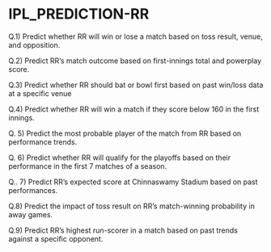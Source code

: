 # IPL_PREDICTION-RR

Q.1) Predict whether RR will win or lose a match based on toss result, venue, and opposition.

Q.2) Predict RR’s match outcome based on first-innings total and powerplay score.

Q.3) Predict whether RR should bat or bowl first based on past win/loss data at a specific venue

Q.4) Predict whether RR will win a match if they score below 160 in the first innings.

Q. 5) Predict the most probable player of the match from RR based on performance trends.

Q. 6) Predict whether RR will qualify for the playoffs based on their performance in the first 7 matches of a season.

Q.. 7) Predict RR’s expected score at Chinnaswamy Stadium based on past performances.

Q.8) Predict the impact of toss result on RR’s match-winning probability in away games.

Q.9) Predict RR’s highest run-scorer in a match based on past trends against a specific opponent.
